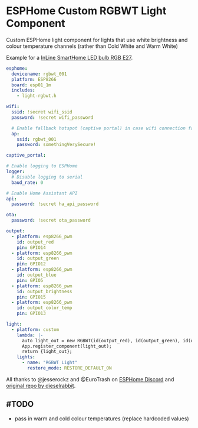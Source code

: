 # ESPHome Custom RGBWT Light Component

Custom ESPHome light component for lights that use white brightness and colour temperature channels (rather than Cold White and Warm White) 

Example for a [InLine SmartHome LED bulb RGB E27](https://www.inline-info.com/en/products/smart-home/11207/inline-smarthome-led-bulb-rgb-e27).

```yaml
esphome:
  devicename: rgbwt_001
  platform: ESP8266
  board: esp01_1m
  includes:
    - light-rgbwt.h

wifi:
  ssid: !secret wifi_ssid
  password: !secret wifi_password

  # Enable fallback hotspot (captive portal) in case wifi connection fails
  ap:
    ssid: rgbwt_001
    password: somethingVerySecure!

captive_portal:

# Enable logging to ESPHome
logger:
  # Disable logging to serial
  baud_rate: 0

# Enable Home Assistant API
api:
  password: !secret ha_api_password

ota:
  password: !secret ota_password

output:
  - platform: esp8266_pwm
    id: output_red
    pin: GPIO14
  - platform: esp8266_pwm
    id: output_green
    pin: GPIO12
  - platform: esp8266_pwm
    id: output_blue
    pin: GPIO5
  - platform: esp8266_pwm
    id: output_brightness
    pin: GPIO15
  - platform: esp8266_pwm
    id: output_color_temp
    pin: GPIO13

light:
  - platform: custom
    lambda: |-
      auto light_out = new RGBWT(id(output_red), id(output_green), id(output_blue), id(output_brightness), id(output_color_temp));
      App.register_component(light_out);
      return {light_out};
    lights:
      - name: "RGBWT Light"
        restore_mode: RESTORE_DEFAULT_ON
```

All thanks to @jesserockz and @EuroTrash on [ESPHome Discord](https://discord.gg/KhAMKrd) and [original repo by dieselrabbit](https://github.com/dieselrabbit/FeitGen2_ESPHome).

## #TODO

- pass in warm and cold colour temperatures (replace hardcoded values)
